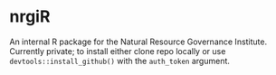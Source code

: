 # nrgiR


An internal R package for the Natural Resource Governance Institute. Currently private; to install either clone repo locally
or use `devtools::install_github()` with the `auth_token` argument.
